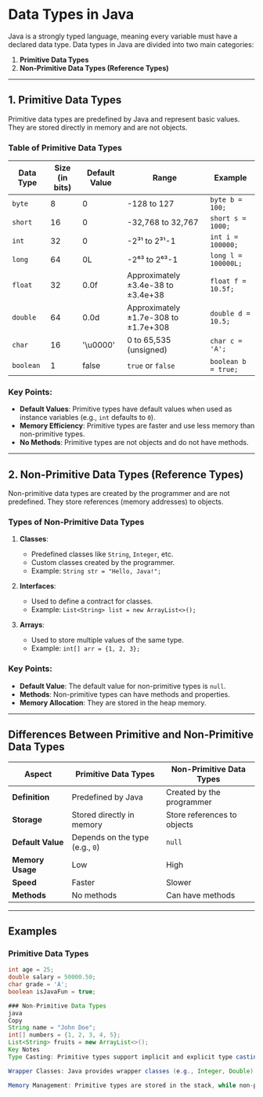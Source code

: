 # Data Types in Java

Java is a strongly typed language, meaning every variable must have a declared data type. Data types in Java are divided into two main categories:

1. **Primitive Data Types**
2. **Non-Primitive Data Types (Reference Types)**

---

## 1. Primitive Data Types
Primitive data types are predefined by Java and represent basic values. They are stored directly in memory and are not objects.

### Table of Primitive Data Types

| **Data Type** | **Size (in bits)** | **Default Value** | **Range**                                | **Example**              |
|---------------|--------------------|-------------------|------------------------------------------|--------------------------|
| `byte`        | 8                  | 0                 | -128 to 127                              | `byte b = 100;`          |
| `short`       | 16                 | 0                 | -32,768 to 32,767                        | `short s = 1000;`        |
| `int`         | 32                 | 0                 | -2³¹ to 2³¹-1                            | `int i = 100000;`        |
| `long`        | 64                 | 0L                | -2⁶³ to 2⁶³-1                            | `long l = 100000L;`      |
| `float`       | 32                 | 0.0f              | Approximately ±3.4e-38 to ±3.4e+38       | `float f = 10.5f;`       |
| `double`      | 64                 | 0.0d              | Approximately ±1.7e-308 to ±1.7e+308     | `double d = 10.5;`       |
| `char`        | 16                 | '\u0000'          | 0 to 65,535 (unsigned)                   | `char c = 'A';`          |
| `boolean`     | 1                  | false             | `true` or `false`                        | `boolean b = true;`      |

### Key Points:
- **Default Values**: Primitive types have default values when used as instance variables (e.g., `int` defaults to `0`).
- **Memory Efficiency**: Primitive types are faster and use less memory than non-primitive types.
- **No Methods**: Primitive types are not objects and do not have methods.

---

## 2. Non-Primitive Data Types (Reference Types)
Non-primitive data types are created by the programmer and are not predefined. They store references (memory addresses) to objects.

### Types of Non-Primitive Data Types
1. **Classes**:
    - Predefined classes like `String`, `Integer`, etc.
    - Custom classes created by the programmer.
    - Example: `String str = "Hello, Java!";`

2. **Interfaces**:
    - Used to define a contract for classes.
    - Example: `List<String> list = new ArrayList<>();`

3. **Arrays**:
    - Used to store multiple values of the same type.
    - Example: `int[] arr = {1, 2, 3};`

### Key Points:
- **Default Value**: The default value for non-primitive types is `null`.
- **Methods**: Non-primitive types can have methods and properties.
- **Memory Allocation**: They are stored in the heap memory.

---

## Differences Between Primitive and Non-Primitive Data Types

| **Aspect**            | **Primitive Data Types**          | **Non-Primitive Data Types**       |
|------------------------|-----------------------------------|------------------------------------|
| **Definition**         | Predefined by Java                | Created by the programmer          |
| **Storage**            | Stored directly in memory         | Store references to objects        |
| **Default Value**      | Depends on the type (e.g., `0`)   | `null`                             |
| **Memory Usage**       | Low                               | High                               |
| **Speed**              | Faster                            | Slower                             |
| **Methods**            | No methods                        | Can have methods                   |

---

## Examples

### Primitive Data Types
```java
int age = 25;
double salary = 50000.50;
char grade = 'A';
boolean isJavaFun = true;

### Non-Primitive Data Types
java
Copy
String name = "John Doe";
int[] numbers = {1, 2, 3, 4, 5};
List<String> fruits = new ArrayList<>();
Key Notes
Type Casting: Primitive types support implicit and explicit type casting (e.g., int to double).

Wrapper Classes: Java provides wrapper classes (e.g., Integer, Double) to use primitive types as objects.

Memory Management: Primitive types are stored in the stack, while non-primitive types are stored in the heap.